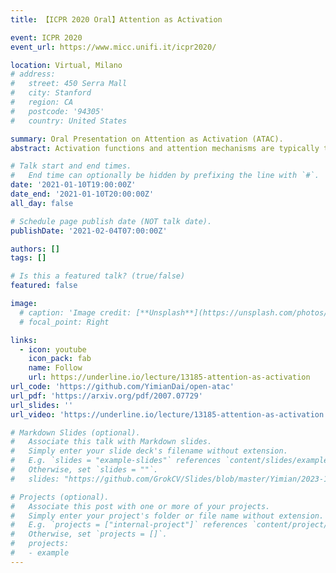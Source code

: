 ```yaml
---
title: 【ICPR 2020 Oral】Attention as Activation

event: ICPR 2020
event_url: https://www.micc.unifi.it/icpr2020/

location: Virtual, Milano
# address:
#   street: 450 Serra Mall
#   city: Stanford
#   region: CA
#   postcode: '94305'
#   country: United States

summary: Oral Presentation on Attention as Activation (ATAC).
abstract: Activation functions and attention mechanisms are typically treated as having different purposes and have evolved differently. However, both concepts can be formulated as a nonlinear gating function. Inspired by their similarity, we propose a novel type of activation units called attentional activation (ATAC) units as a unification of activation functions and attention mechanisms. In particular, we propose a local channel attention module for the simultaneous non-linear activation and element-wise feature refinement, which locally aggregates point-wise cross-channel feature contexts. By replacing the well-known rectified linear units by such ATAC units in convolutional networks, we can construct fully attentional networks that perform significantly better with a modest number of additional parameters. We conducted detailed ablation studies on the ATAC units using several host networks with varying network depths to empirically verify the effectiveness and efficiency of the units. Furthermore, we compared the performance of the ATAC units against existing activation functions as well as other attention mechanisms on the CIFAR-10, CIFAR-100, and ImageNet datasets. Our experimental results show that networks constructed with the proposed ATAC units generally yield performance gains over their competitors given a comparable number of parameters.

# Talk start and end times.
#   End time can optionally be hidden by prefixing the line with `#`.
date: '2021-01-10T19:00:00Z'
date_end: '2021-01-10T20:00:00Z'
all_day: false

# Schedule page publish date (NOT talk date).
publishDate: '2021-02-04T07:00:00Z'

authors: []
tags: []

# Is this a featured talk? (true/false)
featured: false

image:
  # caption: 'Image credit: [**Unsplash**](https://unsplash.com/photos/bzdhc5b3Bxs)'
  # focal_point: Right

links:
  - icon: youtube
    icon_pack: fab
    name: Follow
    url: https://underline.io/lecture/13185-attention-as-activation
url_code: 'https://github.com/YimianDai/open-atac'
url_pdf: 'https://arxiv.org/pdf/2007.07729'
url_slides: ''
url_video: 'https://underline.io/lecture/13185-attention-as-activation'

# Markdown Slides (optional).
#   Associate this talk with Markdown slides.
#   Simply enter your slide deck's filename without extension.
#   E.g. `slides = "example-slides"` references `content/slides/example-slides.md`.
#   Otherwise, set `slides = ""`.
#   slides: "https://github.com/GrokCV/Slides/blob/master/Yimian/2023-11-03-HADAR-Slides.pdf"

# Projects (optional).
#   Associate this post with one or more of your projects.
#   Simply enter your project's folder or file name without extension.
#   E.g. `projects = ["internal-project"]` references `content/project/deep-learning/index.md`.
#   Otherwise, set `projects = []`.
#   projects:
#   - example
---
```


